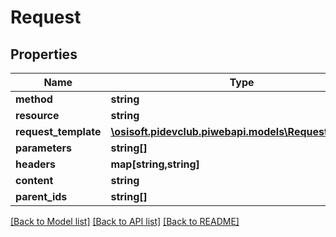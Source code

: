 # Request

## Properties
Name | Type | Description | Notes
------------ | ------------- | ------------- | -------------
**method** | **string** |  | [optional] 
**resource** | **string** |  | [optional] 
**request_template** | [**\osisoft.pidevclub.piwebapi.models\RequestTemplate**](RequestTemplate.md) |  | [optional] 
**parameters** | **string[]** |  | [optional] 
**headers** | **map[string,string]** |  | [optional] 
**content** | **string** |  | [optional] 
**parent_ids** | **string[]** |  | [optional] 

[[Back to Model list]](../README.md#documentation-for-models) [[Back to API list]](../README.md#documentation-for-api-endpoints) [[Back to README]](../README.md)


